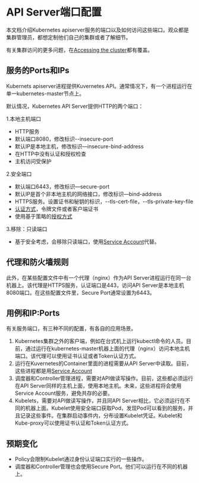 # **API Server端口配置**

本文档介绍Kubernetes apiserver服务的端口以及如何访问这些端口。观众都是集群管理员，都想定制他们自己的集群或者了解细节。

有关集群访问的更多问题，在[Accessing the cluster](http://kubernetes.io/v1.1/docs/user-guide/accessing-the-cluster.html)都有覆盖。

## **服务的Ports和IPs**
Kubernets apiserver进程提供Kuvernetes API。通常情况下，有一个进程运行在单一kubernetes-master节点上。

默认情况，Kubernetes API Server提供HTTP的两个端口：

 1.本地主机端口
 - HTTP服务
 - 默认端口8080，修改标识--insecure-port
 - 默认IP是本地主机，修改标识—insecure-bind-address
 - 在HTTP中没有认证和授权检查
 - 主机访问受保护
 
2.安全端口
 - 默认端口6443，修改标识—secure-port
 - 默认IP是首个非本地主机的网络接口，修改标识—bind-address
 - HTTPS服务。设置证书和秘钥的标识，--tls-cert-file，--tls-private-key-file
 - [认证方式](http://kubernetes.io/v1.1/docs/admin/authentication.html)，令牌文件或者客户端证书
 - 使用基于策略的[授权方式](http://kubernetes.io/v1.1/docs/admin/authorization.html)

3.移除：只读端口
 - 基于安全考虑，会移除只读端口，使用[Service Account](http://kubernetes.io/v1.1/docs/user-guide/service-accounts.html)代替。

## **代理和防火墙规则**
此外，在某些配置文件中有一个代理（nginx）作为API Server进程运行在同一台机器上。该代理是HTTPS服务，认证端口是443，访问API Server是本地主机8080端口。在这些配置文件里，Secure Port通常设置为6443。

## **用例和IP:Ports**
有关服务端口，有三种不同的配置，有各自的应用场景。
1. Kubernetes集群之外的客户端，例如在台式机上运行kubectl命令的人员。目前，通过运行在kubernetes-master机器上面的代理（nginx）访问本地主机端口。该代理可以使用证书认证或者Token认证方式。
2. 运行在Kuvernetes的Container里面的进程需要从API Server中读取。目前，这些进程都是用[Service Account](http://kubernetes.io/v1.1/docs/user-guide/service-accounts.html)
3. 调度器和Controller管理进程，需要对API做读写操作。目前，这些都必须运行在API Server同样的主机上面，使用本地主机。未来，这些进程将会使用Service Account服务，避免共存的必要。
4. Kubelets，需要对API做读写操作，并且同API Server相比，它必须运行在不同的机器上面。Kubelet使用安全端口获取Pod，发现Pod可以看到的服务，并且记录这些事件。在集群启动事件内，分布设置Kubelet凭证。Kubelet和Kube-proxy可以使用证书认证和Token认证方式。

## **预期变化**
- Policy会限制Kubelet通过身份认证端口实行的一些操作。
- 调度器和Controller管理也会使用Secure Port。他们可以运行在不同的机器上。